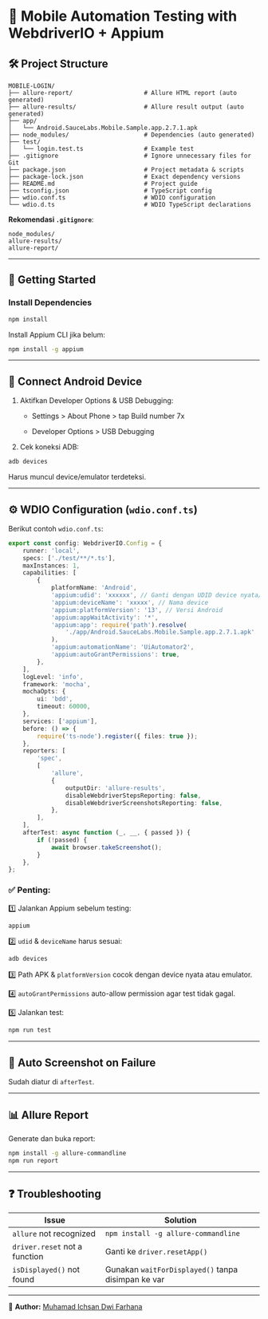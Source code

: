 # 📱 Mobile Automation Testing with WebdriverIO + Appium

## 🛠️ Project Structure

```
MOBILE-LOGIN/
├── allure-report/                    # Allure HTML report (auto generated)
├── allure-results/                   # Allure result output (auto generated)
├── app/
│   └── Android.SauceLabs.Mobile.Sample.app.2.7.1.apk
├── node_modules/                     # Dependencies (auto generated)
├── test/
│   └── login.test.ts                 # Example test
├── .gitignore                        # Ignore unnecessary files for Git
├── package.json                      # Project metadata & scripts
├── package-lock.json                 # Exact dependency versions
├── README.md                         # Project guide
├── tsconfig.json                     # TypeScript config
├── wdio.conf.ts                      # WDIO configuration
└── wdio.d.ts                         # WDIO TypeScript declarations
```

**Rekomendasi `.gitignore`**:

```
node_modules/
allure-results/
allure-report/
```

---

## 🚀 Getting Started

### Install Dependencies

```bash
npm install
```

Install Appium CLI jika belum:

```bash
npm install -g appium
```

---

## 🔌 Connect Android Device

1. Aktifkan Developer Options & USB Debugging:
   - Settings > About Phone > tap Build number 7x

   - Developer Options > USB Debugging

2. Cek koneksi ADB:

```bash
adb devices
```

Harus muncul device/emulator terdeteksi.

---

## ⚙️ WDIO Configuration (`wdio.conf.ts`)

Berikut contoh `wdio.conf.ts`:

```ts
export const config: WebdriverIO.Config = {
	runner: 'local',
	specs: ['./test/**/*.ts'],
	maxInstances: 1,
	capabilities: [
		{
			platformName: 'Android',
			'appium:udid': 'xxxxxx', // Ganti dengan UDID device nyata/emulator
			'appium:deviceName': 'xxxxx', // Nama device
			'appium:platformVersion': '13', // Versi Android
			'appium:appWaitActivity': '*',
			'appium:app': require('path').resolve(
				'./app/Android.SauceLabs.Mobile.Sample.app.2.7.1.apk'
			),
			'appium:automationName': 'UiAutomator2',
			'appium:autoGrantPermissions': true,
		},
	],
	logLevel: 'info',
	framework: 'mocha',
	mochaOpts: {
		ui: 'bdd',
		timeout: 60000,
	},
	services: ['appium'],
	before: () => {
		require('ts-node').register({ files: true });
	},
	reporters: [
		'spec',
		[
			'allure',
			{
				outputDir: 'allure-results',
				disableWebdriverStepsReporting: false,
				disableWebdriverScreenshotsReporting: false,
			},
		],
	],
	afterTest: async function (_, __, { passed }) {
		if (!passed) {
			await browser.takeScreenshot();
		}
	},
};
```

### ✅ Penting:

1️⃣ Jalankan Appium sebelum testing:

```bash
appium
```

2️⃣ `udid` & `deviceName` harus sesuai:

```bash
adb devices
```

3️⃣ Path APK & `platformVersion` cocok dengan device nyata atau emulator.

4️⃣ `autoGrantPermissions` auto-allow permission agar test tidak gagal.

5️⃣ Jalankan test:

```bash
npm run test
```

---

## 📸 Auto Screenshot on Failure

Sudah diatur di `afterTest`.

---

## 📊 Allure Report

Generate dan buka report:

```bash
npm install -g allure-commandline
npm run report
```

---

## ❓ Troubleshooting

| Issue                         | Solution                                           |
| ----------------------------- | -------------------------------------------------- |
| `allure` not recognized       | `npm install -g allure-commandline`                |
| `driver.reset` not a function | Ganti ke `driver.resetApp()`                       |
| `isDisplayed()` not found     | Gunakan `waitForDisplayed()` tanpa disimpan ke var |

---

📌 **Author:** [Muhamad Ichsan Dwi Farhana](https://www.linkedin.com/in/muhamad-ichsan-dwi-farhana-4a74291a3/)
